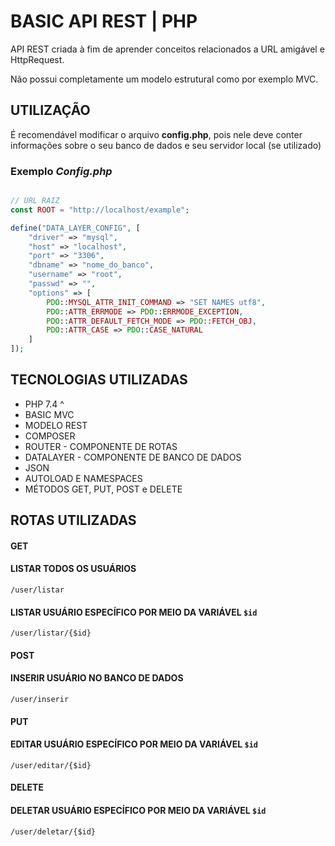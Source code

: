# BASIC API REST | PHP

API REST criada à fim de aprender conceitos relacionados a URL amigável e HttpRequest.

Não possui completamente um modelo estrutural como por exemplo MVC.

## UTILIZAÇÃO


É recomendável modificar o arquivo **config.php**, pois nele deve conter informações sobre o seu banco de dados e seu servidor local (se utilizado)

### Exemplo *Config.php*

```php

// URL RAIZ
const ROOT = "http://localhost/example";

define("DATA_LAYER_CONFIG", [
    "driver" => "mysql",
    "host" => "localhost",
    "port" => "3306",
    "dbname" => "nome_do_banco",
    "username" => "root",
    "passwd" => "",
    "options" => [
        PDO::MYSQL_ATTR_INIT_COMMAND => "SET NAMES utf8",
        PDO::ATTR_ERRMODE => PDO::ERRMODE_EXCEPTION,
        PDO::ATTR_DEFAULT_FETCH_MODE => PDO::FETCH_OBJ,
        PDO::ATTR_CASE => PDO::CASE_NATURAL
    ]
]);
```


## TECNOLOGIAS UTILIZADAS 


- PHP 7.4 ^
- BASIC MVC
- MODELO REST
- COMPOSER
- ROUTER - COMPONENTE DE ROTAS
- DATALAYER - COMPONENTE DE BANCO DE DADOS
- JSON
- AUTOLOAD E NAMESPACES
- MÉTODOS GET, PUT, POST e DELETE

## ROTAS UTILIZADAS

#### GET 

#### LISTAR TODOS OS USUÁRIOS
```http
/user/listar
```
#### LISTAR USUÁRIO ESPECÍFICO POR MEIO DA VARIÁVEL `$id`

```http
/user/listar/{$id}
```

#### POST 
#### INSERIR USUÁRIO NO BANCO DE DADOS
```http
/user/inserir
```

#### PUT 
#### EDITAR USUÁRIO ESPECÍFICO POR MEIO DA VARIÁVEL `$id`
```http
/user/editar/{$id}
```

#### DELETE 
#### DELETAR USUÁRIO ESPECÍFICO POR MEIO DA VARIÁVEL `$id`
```http
/user/deletar/{$id}
```




